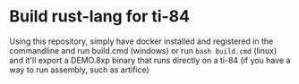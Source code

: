 # Build rust-lang for ti-84
Using this repository, simply have docker installed and registered in the commandline and run build.cmd (windows) or run `bash build.cmd` (linux) and it'll export a DEMO.8xp binary that runs directly on a ti-84 (if you have a way to run assembly, such as artifice)